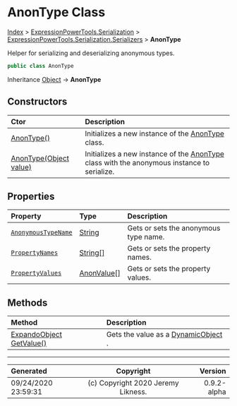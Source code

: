 ﻿# AnonType Class

[Index](../index.md) > [ExpressionPowerTools.Serialization](ExpressionPowerTools.Serialization.a.md) > [ExpressionPowerTools.Serialization.Serializers](ExpressionPowerTools.Serialization.Serializers.n.md) > **AnonType**

Helper for serializing and deserializing anonymous types.

```csharp
public class AnonType
```

Inheritance [Object](https://docs.microsoft.com/dotnet/api/system.object) → **AnonType**

## Constructors

| Ctor | Description |
| :-- | :-- |
| [AnonType()](ExpressionPowerTools.Serialization.Serializers.AnonType.ctor.md#anontype) | Initializes a new instance of the [AnonType](ExpressionPowerTools.Serialization.Serializers.AnonType.cs.md) class. |
| [AnonType(Object value)](ExpressionPowerTools.Serialization.Serializers.AnonType.ctor.md#anontypeobject-value) | Initializes a new instance of the [AnonType](ExpressionPowerTools.Serialization.Serializers.AnonType.cs.md) class with the            anonymous instance to serialize. |
## Properties

| Property | Type | Description |
| :-- | :-- | :-- |
| [`AnonymousTypeName`](ExpressionPowerTools.Serialization.Serializers.AnonType.AnonymousTypeName.prop.md) | [String](https://docs.microsoft.com/dotnet/api/system.string) | Gets or sets the anonymous type name. |
| [`PropertyNames`](ExpressionPowerTools.Serialization.Serializers.AnonType.PropertyNames.prop.md) | [String[]](https://docs.microsoft.com/dotnet/api/system.string) | Gets or sets the property names. |
| [`PropertyValues`](ExpressionPowerTools.Serialization.Serializers.AnonType.PropertyValues.prop.md) | [AnonValue[]](ExpressionPowerTools.Serialization.Serializers.AnonValue.cs.md) | Gets or sets the property values. |

## Methods

| Method | Description |
| :-- | :-- |
| [ExpandoObject GetValue()](ExpressionPowerTools.Serialization.Serializers.AnonType.GetValue.m.md) | Gets the value as a [DynamicObject](https://docs.microsoft.com/dotnet/api/system.dynamic.dynamicobject) . |

---

| Generated | Copyright | Version |
| :-- | :-: | --: |
| 09/24/2020 23:59:31 | (c) Copyright 2020 Jeremy Likness. | 0.9.2-alpha |

